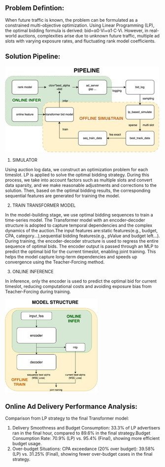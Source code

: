 ## Problem Defintion: 

When future traffic is known, the problem can be formulated as a constrained multi-objective optimization. Using Linear Programming (LP), the optimal bidding formula is derived: bid=α0​⋅Vi​+α1​⋅C⋅Vi​. However, in real-world auctions, complexities arise due to unknown future traffic, multiple ad slots with varying exposure rates, and fluctuating rank model coefficients.

## Solution Pipeline:

<img src="./NeurIPS_AIGB_pipeline.png" alt="pipeline" width="500">

1. SIMULATOR

Using auction log data, we construct an optimization problem for each timeslot. LP is applied to solve the optimal bidding strategy. During this process, we take into account factors such as multiple slots and convert data sparsity, and we make reasonable adjustments and corrections to the solution. Then, based on the optimal bidding results, the corresponding sequential features are generated for training the model.

2. TRAIN TRANSFORMER MODEL

In the model-building stage, we use optimal bidding sequences to train a time-series model. The Transformer model with an encoder-decoder structure is adopted to capture temporal dependencies and the complex dynamics of the auction.The input features are:static features(e.g., budget, CPA, category...),sequential bidding features(e.g., pValue and budget left...). During training, the encoder-decoder structure is used to regress the entire sequence of optimal bids. The encoder output is passed through an MLP to predict the optimal bid for the current timeslot, enabling joint training. This helps the model capture long-term dependencies and speeds up convergence using the Teacher-Forcing method.

3. ONLINE INFERENCE

In inference, only the encoder is used to predict the optimal bid for current timeslot, reducing computational costs and avoiding exposure bias from Teacher-Forcing during training.

<img src="./NeurIPS_model.png" alt="model" width="300">

## Online Ad Delivery Performance Analysis:

Comparison from LP strategy to the final Transformer model: 
1. Delivery Smoothness and Budget Consumption: 33.3% of LP advertisers ran in the final hour, compared to 89.6% in the final strategy.Budget Consumption Rate: 70.9% (LP) vs. 95.4% (Final), showing more efficient budget usage. 
2. Over-budget Situations: CPA exceedance (20% over budget): 39.58% (LP) vs. 31.25% (Final), showing fewer over-budget cases in the final strategy.
